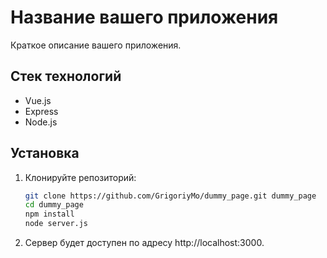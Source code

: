 # Название вашего приложения

Краткое описание вашего приложения.

## Стек технологий

- Vue.js
- Express
- Node.js

## Установка

1. Клонируйте репозиторий:

   ```bash
   git clone https://github.com/GrigoriyMo/dummy_page.git dummy_page
   cd dummy_page
   npm install
   node server.js

2. Сервер будет доступен по адресу http://localhost:3000. 

